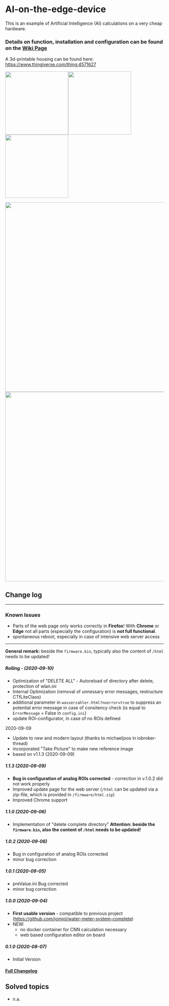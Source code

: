 # AI-on-the-edge-device

This is an example of Artificial Intelligence (AI) calculations on a very cheap hardware.

### Details on **function**, **installation** and **configuration** can be found on the **[Wiki Page](https://github.com/jomjol/AI-on-the-edge-device/wiki)**

A 3d-printable housing can be found here: https://www.thingiverse.com/thing:4571627

<img src="https://raw.githubusercontent.com/jomjol/AI-on-the-edge-device/master/images/watermeter_all.jpg" width="200"><img src="https://raw.githubusercontent.com/jomjol/AI-on-the-edge-device/master/images/main.jpg" width="200"><img src="https://raw.githubusercontent.com/jomjol/AI-on-the-edge-device/master/images/size.png" width="200"> 

<img src="https://raw.githubusercontent.com/jomjol/AI-on-the-edge-device/master/images/watermeter.jpg" width="600"> 
<img src="https://raw.githubusercontent.com/jomjol/AI-on-the-edge-device/master/images/edit_reference.jpg" width="600"> 

## Change log



------

### Known Issues

* Parts of the web page only works correctly in **Firefox**!
  With **Chrome** or **Edge** not all parts (especially the configuration) is **not full functional**.
* spontaneous reboot, especially in case of intensive web server access

------

**General remark:** beside the `firmware.bin`, typically also the content of `/html` needs to be updated!



##### Rolling - (2020-09-10)

* Optimization of "DELETE ALL" - Autoreload of directory after delete, protection of wlan.ini
* Internal Optimization (removal of unnessary error messages, restructure CTfLiteClass)
* additional parameter in `wasserzahler.html?noerror=true`  to suppress an potential error message in case of consitency check (is equal to `ErrorMessage` = False in `config.ini`)
* update ROI-configurator, in case of no ROIs defined

2020-09-09

* Update to new and modern layout (thanks to michaeljoos in iobroker-thread)
* incorporated "Take Picture" to make new reference image
* based on v1.1.3 (2020-09-09)



##### 1.1.3 (2020-09-09)

* **Bug in configuration of analog ROIs corrected** - correction in v.1.0.2 did not work properly
* Improved update page for the web server (`/html` can be updated via a zip-file, which is provided in `/firmware/html.zip`)
* Improved Chrome support

##### 1.1.0 (2020-09-06)

* Implementation of "delete complete directory"
  **Attention: beside the `firmware.bin`, also the content of `/html` needs to be updated!**



##### 1.0.2 (2020-09-06)

* Bug in configuration of analog ROIs corrected
* minor bug correction

##### 1.0.1 (2020-09-05)

* preValue.ini Bug corrected
* minor bug correction

##### 1.0.0 (2020-09-04)

* **First usable version** - compatible to previous project (https://github.com/jomjol/water-meter-system-complete)
* NEW: 
  * no docker container for CNN calculation necessary
  * web based configuration editor on board

##### 0.1.0 (2020-08-07)

* Initial Version


#### [Full Changelog](Changelog.md)



## Solved topics

* n.a.
